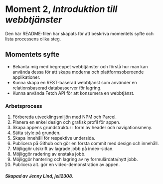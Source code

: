 # Moment 2, _Introduktion till webbtjänster_
Den här README-filen har skapats för att beskriva momentets syfte och lista processens olika steg.

## Momentets syfte

- Bekanta mig med begreppet webbtjänster och förstå hur man kan använda dessa för att skapa moderna och plattformsoberoende applikationer.
- Kunna skapa en REST-baserad webbtjänst som använder en relationsbaserad databasserver för lagring.
- Kunna använda Fetch API för att konsumera en webbtjänst.

### Arbetsprocess

1. Förbereda utvecklingsmiljön med NPM och Parcel.
2. Planera en enkel design och grafisk profil för appen.
3. Skapa appens grundstruktur i form av header och navigationsmeny.
4. Sätta style på grunden.
5. Skapa innehåll för respektive undersida.
6. Publicera på Github och gör en första commit med design och innehåll.
7. Möjliggör utskrift av lagrade jobb på index-sidan.
8. Möjliggör radering av enstaka jobb.
9. Möjliggör hantering och lagring av ny formulärdata/nytt jobb.
10. Publicera alt. gör en video-demonstration av appen.

#### _Skapad av Jenny Lind, jeli2308_.